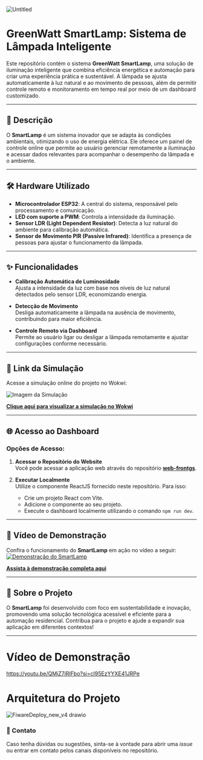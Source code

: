 ![Untitled](https://github.com/user-attachments/assets/f9b730d7-6146-4f7d-b8db-17660877280d)
# GreenWatt SmartLamp: Sistema de Lâmpada Inteligente

Este repositório contém o sistema **GreenWatt SmartLamp**, uma solução de iluminação inteligente que combina eficiência energética e automação para criar uma experiência prática e sustentável. A lâmpada se ajusta automaticamente à luz natural e ao movimento de pessoas, além de permitir controle remoto e monitoramento em tempo real por meio de um dashboard customizado.

---

## 📝 Descrição

O **SmartLamp** é um sistema inovador que se adapta às condições ambientais, otimizando o uso de energia elétrica. Ele oferece um painel de controle online que permite ao usuário gerenciar remotamente a iluminação e acessar dados relevantes para acompanhar o desempenho da lâmpada e o ambiente.

---

## 🛠️ Hardware Utilizado

- **Microcontrolador ESP32**: A central do sistema, responsável pelo processamento e comunicação.
- **LED com suporte a PWM**: Controla a intensidade da iluminação.
- **Sensor LDR (Light Dependent Resistor)**: Detecta a luz natural do ambiente para calibração automática.
- **Sensor de Movimento PIR (Passive Infrared)**: Identifica a presença de pessoas para ajustar o funcionamento da lâmpada.

---

## ✨ Funcionalidades

- **Calibração Automática de Luminosidade**  
  Ajusta a intensidade da luz com base nos níveis de luz natural detectados pelo sensor LDR, economizando energia.

- **Detecção de Movimento**  
  Desliga automaticamente a lâmpada na ausência de movimento, contribuindo para maior eficiência.

- **Controle Remoto via Dashboard**  
  Permite ao usuário ligar ou desligar a lâmpada remotamente e ajustar configurações conforme necessário.

---

## 🔗 Link da Simulação

Acesse a simulação online do projeto no Wokwi:

![Imagem da Simulação](https://github.com/user-attachments/assets/84c30767-7a23-4bb1-bdc1-306e0b460b96)

[**Clique aqui para visualizar a simulação no Wokwi**](https://wokwi.com/projects/414919841310772225)

---

## 🌐 Acesso ao Dashboard

### Opções de Acesso:

1. **Acessar o Repositório do Website**  
   Você pode acessar a aplicação web através do repositório [**web-frontgs**](https://github.com/engenheiross/web-frontgs).

2. **Executar Localmente**  
   Utilize o componente ReactJS fornecido neste repositório. Para isso:  
   - Crie um projeto React com Vite.  
   - Adicione o componente ao seu projeto.  
   - Execute o dashboard localmente utilizando o comando `npm run dev`.

---

## 🎥 Vídeo de Demonstração

Confira o funcionamento do **SmartLamp** em ação no vídeo a seguir:  
[![Demonstração do SmartLamp](https://img.youtube.com/vi/QMiZ7iRIFbo/0.jpg)](https://youtu.be/QMiZ7iRIFbo?si=cI95EzYYXE41JRPe)

[**Assista à demonstração completa aqui**](https://youtu.be/QMiZ7iRIFbo?si=cI95EzYYXE41JRPe)

---

## 🚀 Sobre o Projeto

O **SmartLamp** foi desenvolvido com foco em sustentabilidade e inovação, promovendo uma solução tecnológica acessível e eficiente para a automação residencial. Contribua para o projeto e ajude a expandir sua aplicação em diferentes contextos!

--- 

# Vídeo de Demonstração
https://youtu.be/QMiZ7iRIFbo?si=cI95EzYYXE41JRPe

# Arquitetura do Projeto
![FiwareDeploy_new_v4 drawio](https://github.com/user-attachments/assets/a18b4fd3-df90-494b-9231-13246d752f0e)

### 📩 Contato

Caso tenha dúvidas ou sugestões, sinta-se à vontade para abrir uma *issue* ou entrar em contato pelos canais disponíveis no repositório.
